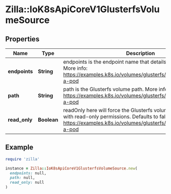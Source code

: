 # Zilla::IoK8sApiCoreV1GlusterfsVolumeSource

## Properties

| Name | Type | Description | Notes |
| ---- | ---- | ----------- | ----- |
| **endpoints** | **String** | endpoints is the endpoint name that details Glusterfs topology. More info: https://examples.k8s.io/volumes/glusterfs/README.md#create-a-pod |  |
| **path** | **String** | path is the Glusterfs volume path. More info: https://examples.k8s.io/volumes/glusterfs/README.md#create-a-pod |  |
| **read_only** | **Boolean** | readOnly here will force the Glusterfs volume to be mounted with read-only permissions. Defaults to false. More info: https://examples.k8s.io/volumes/glusterfs/README.md#create-a-pod | [optional] |

## Example

```ruby
require 'zilla'

instance = Zilla::IoK8sApiCoreV1GlusterfsVolumeSource.new(
  endpoints: null,
  path: null,
  read_only: null
)
```

